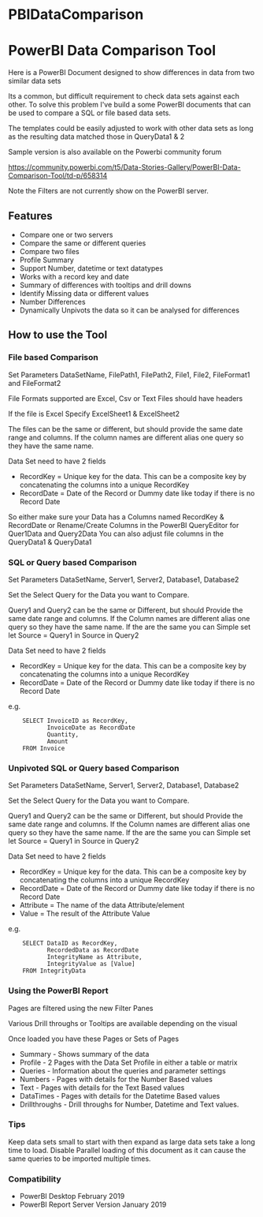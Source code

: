 # PBIDataComparison
# PowerBI Data Comparison Tool

Here is a PowerBI Document designed to show differences in data from two similar data sets

Its a common, but difficult requirement to check data sets against each other. To solve this problem
I've build a some PowerBI documents that can be used to compare a SQL or file based data sets.

The templates could be easily adjusted to work with other data sets as long as the resulting data matched those in QueryData1 & 2

Sample version is also available on the Powerbi community forum

https://community.powerbi.com/t5/Data-Stories-Gallery/PowerBI-Data-Comparison-Tool/td-p/658314

Note the Filters are not currently show on the PowerBI server.

## Features

- Compare one or two servers
- Compare the same or different queries
- Compare two files
- Profile Summary
- Support Number, datetime or text datatypes
- Works with a record key and date
- Summary of differences with tooltips and drill downs
- Identify Missing data or different values
- Number Differences
- Dynamically Unpivots the data so it can be analysed for differences

## How to use the Tool

### File based Comparison

Set Parameters DataSetName, FilePath1, FilePath2, File1, File2, FileFormat1 and FileFormat2

File Formats supported are Excel, Csv or Text
Files should have headers

If the file is Excel Specify ExcelSheet1 & ExcelSheet2

The files can be the same or different, but should provide the same date range and columns.
If the column names are different alias one query so they have the same name.

Data Set need to have 2 fields
- RecordKey = Unique key for the data. This can be a composite key by concatenating the columns into a unique RecordKey
- RecordDate = Date of the Record or Dummy date like today if there is no Record Date

So either make sure your Data has a Columns named RecordKey & RecordDate or Rename/Create Columns in the PowerBI QueryEditor for Quer1Data and Query2Data
You can also adjust file columns in the QueryData1 & QueryData1

### SQL or Query based Comparison

Set Parameters DataSetName, Server1, Server2, Database1, Database2

Set the Select Query for the Data you want to Compare.

Query1 and Query2 can be the same or Different, but should Provide the same date range and columns. If the Column names are different alias one query so they have the same name.
If the are the same you can Simple set
   let
       Source = Query1
   in
       Source
in Query2

Data Set need to have 2 fields
- RecordKey = Unique key for the data. This can be a composite key by concatenating the columns into a unique RecordKey
- RecordDate = Date of the Record or Dummy date like today if there is no Record Date

e.g.
```
    SELECT InvoiceID as RecordKey,
           InvoiceDate as RecordDate
           Quantity,
           Amount
    FROM Invoice
```

### Unpivoted SQL or Query based Comparison

Set Parameters DataSetName, Server1, Server2, Database1, Database2

Set the Select Query for the Data you want to Compare.

Query1 and Query2 can be the same or Different, but should Provide the same date range and columns. If the Column names are different alias one query so they have the same name.
If the are the same you can Simple set
   let
       Source = Query1
   in
       Source
in Query2

Data Set need to have 2 fields
- RecordKey = Unique key for the data. This can be a composite key by concatenating the columns into a unique RecordKey
- RecordDate = Date of the Record or Dummy date like today if there is no Record Date
- Attribute = The name of the data Attribute/element
- Value = The result of the Attribute Value

e.g.
```
    SELECT DataID as RecordKey,
           RecordedData as RecordDate
           IntegrityName as Attribute,
           IntegrityValue as [Value]
    FROM IntegrityData
```

### Using the PowerBI Report

Pages are filtered using the new Filter Panes

Various Drill throughs or Tooltips are available depending on the visual

Once loaded you have these Pages or Sets of Pages
- Summary - Shows summary of the data
- Profile - 2 Pages with the Data Set Profile in either a table or matrix
- Queries - Information about the queries and parameter settings
- Numbers - Pages with details for the Number Based values
- Text - Pages with details for the Text Based values
- DataTimes - Pages with details for the Datetime Based values
- Drillthroughs - Drill throughs for Number, Datetime and Text values.

### Tips

Keep data sets small to start with then expand as large data sets take a long time to load.
Disable Parallel loading of this document as it can cause the same queries to be imported multiple times.

### Compatibility
- PowerBI Desktop February 2019
- PowerBI Report Server Version January 2019
